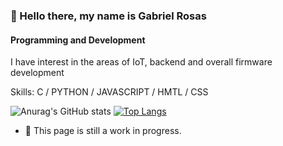 ### 👋 Hello there, my name is Gabriel Rosas
#### Programming and Development
I have interest in the areas of IoT, backend and overall firmware development

Skills: C / PYTHON / JAVASCRIPT / HMTL / CSS

![Anurag's GitHub stats](https://github-readme-stats.vercel.app/api?username=RosasGabriel&show_icons=true&theme=tokyonight&height=300&width=500) [![Top Langs](https://github-readme-stats.vercel.app/api/top-langs/?username=RosasGabriel&theme=tokyonight&height=400&width=300&layout=compact)](https://github.com/anuraghazra/github-readme-stats)

- 🌱 This page is still a work in progress.
